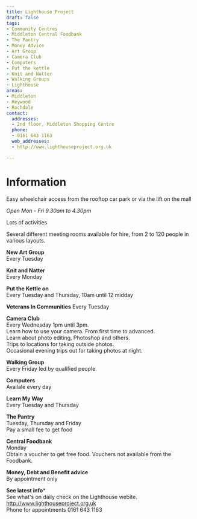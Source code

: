 ```yaml
---
title: Lighthouse Project
draft: false
tags:
- Community Centres
- Middleton Central Foodbank
- The Pantry
- Money Advice
- Art Group
- Camera Club
- Computers
- Put the kettle
- Knit and Natter
- Walking Groups
- Lighthouse
areas:
- Middleton
- Heywood
- Rochdale
contact:
  addresses:
  - 2nd floor, Middleton Shopping Centre
  phone:
  - 0161 643 1163
  web_addresses:
  - http://www.lighthouseproject.org.uk

---
```


# Information
Easy wheelchair access from the rooftop car park
or via the lift on the mall

*Open Mon - Fri  9.30am to 4.30pm*

Lots of activities

Several different meeting rooms available for hire,
from 2 to 120 people in various layouts.

**New Art Group**   
Every Tuesday  

**Knit and Natter**   
Every Monday       

**Put the Kettle on**   
Every Tuesday and Thursday,  10am until 12 midday   

**Veterans In Communities**
Every Tuesday   

**Camera Club**   
Every Wednesday   1pm until 3pm.   
Learn how to use your camera.  From first time to advanced.   
Learn about photo editing,  Photoshop and others.   
Trips to locations for taking outside photos.   
Occasional evening trips out for taking photos at night.  

**Walking Group**   
Every Friday led by qualified people.   

**Computers**   
Availale every day   

**Learn My Way**   
Every Tuesday and Thursday   

**The Pantry**   
Tuesday, Thursday and Friday   
Pay a small fee to get food   

**Central Foodbank**   
Monday   
Obtain a voucher to get free food.
Vouchers not available from the Foodbank.

**Money, Debt and Benefit advice**   
By appointment only   

**See latest info***   
See what's on daily check on the Lighthouse webite.   
http://www.lighthouseproject.org.uk   
Phone for appointments 0161 643 1163   


